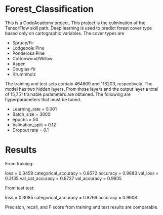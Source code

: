 # Forest_Classification


This is a CodeAcademy project. This project is the culmination of the TensorFlow skill path.
Deep learning is used to predict forest cover type based only on cartographic variables. The
cover types are

* Spruce/Fir
* Lodgepole Pine
* Ponderosa Pine
* Cottonwood/Willow
* Aspen
* Douglas-fir
* Krummholz

The training and test sets contain 464809 and 116203, respectively. The model has two hidden layers.
From those layers and the output layer a total of 15,751 trainable parameters are obtained. The
following are hyperparameters that must be tuned.

* Learning_rate = 0.001
* Batch_size = 3000
* epochs = 50
* Validation_split = 0.12
* Dropout rate = 0.1

# Results

From training:

loss = 0.3458
categorical_accuracy = 0.8572 
accuracy = 0.9883
val_loss = 0.3135
val_cat_accuracy = 0.8737
val_accuracy = 0.9905

From test test:

loss = 0.3085
categorical_accuracy = 0.8766
accuracy = 0.9908

Precision, recall, and F score from training and test results are comparable.

